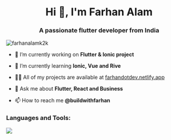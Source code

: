 <h1 align="center">Hi 👋, I'm Farhan Alam</h1>
<h3 align="center">A passionate flutter developer from India</h3>

<p align="left"> <img src="https://komarev.com/ghpvc/?username=farhanalamk2k&label=Profile%20views&color=0e75b6&style=flat" alt="farhanalamk2k" /> </p>

- 🔭 I’m currently working on **Flutter & Ionic project**

- 🌱 I’m currently learning **Ionic, Vue and Rive**

- 👨‍💻 All of my projects are available at [farhandotdev.netlify.app](https://farhandotdev.netlify.app/)

- 💬 Ask me about **Flutter, React and Business**

- 📫 How to reach me **@buildwithfarhan**


<h3 align="left">Languages and Tools:</h3>
<p align="left">
  <a href="https://skillicons.dev">
    <img src="https://skillicons.dev/icons?i=git,github,vscode,c,cpp,html,css,js,react,figma,nodejs,expressjs,bootstrap,linux,twitter,python,dart,firebase,flutter,typescript,mysql,redux,vue,mongodb" />
  </a>
</p>
